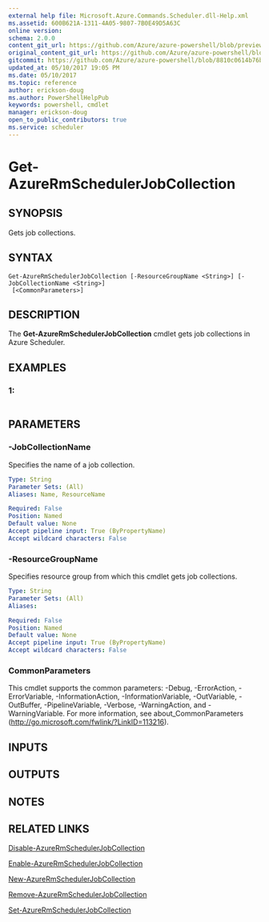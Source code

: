 ```yaml
---
external help file: Microsoft.Azure.Commands.Scheduler.dll-Help.xml
ms.assetid: 600B621A-1311-4A05-9807-7B0E49D5A63C
online version:
schema: 2.0.0
content_git_url: https://github.com/Azure/azure-powershell/blob/preview/src/ResourceManager/Scheduler/Commands.Scheduler/help/Get-AzureRmSchedulerJobCollection.md
original_content_git_url: https://github.com/Azure/azure-powershell/blob/preview/src/ResourceManager/Scheduler/Commands.Scheduler/help/Get-AzureRmSchedulerJobCollection.md
gitcommit: https://github.com/Azure/azure-powershell/blob/8810c0614b76be8d014616888a4ae7733a452af9
updated_at: 05/10/2017 19:05 PM
ms.date: 05/10/2017
ms.topic: reference
author: erickson-doug
ms.author: PowerShellHelpPub
keywords: powershell, cmdlet
manager: erickson-doug
open_to_public_contributors: true
ms.service: scheduler
---
```


# Get-AzureRmSchedulerJobCollection

## SYNOPSIS
Gets job collections.

## SYNTAX

```
Get-AzureRmSchedulerJobCollection [-ResourceGroupName <String>] [-JobCollectionName <String>]
 [<CommonParameters>]
```

## DESCRIPTION
The **Get-AzureRmSchedulerJobCollection** cmdlet gets job collections in Azure Scheduler.

## EXAMPLES

### 1:
```

```

## PARAMETERS

### -JobCollectionName
Specifies the name of a job collection.

```yaml
Type: String
Parameter Sets: (All)
Aliases: Name, ResourceName

Required: False
Position: Named
Default value: None
Accept pipeline input: True (ByPropertyName)
Accept wildcard characters: False
```

### -ResourceGroupName
Specifies resource group from which this cmdlet gets job collections.

```yaml
Type: String
Parameter Sets: (All)
Aliases: 

Required: False
Position: Named
Default value: None
Accept pipeline input: True (ByPropertyName)
Accept wildcard characters: False
```

### CommonParameters
This cmdlet supports the common parameters: -Debug, -ErrorAction, -ErrorVariable, -InformationAction, -InformationVariable, -OutVariable, -OutBuffer, -PipelineVariable, -Verbose, -WarningAction, and -WarningVariable. For more information, see about_CommonParameters (http://go.microsoft.com/fwlink/?LinkID=113216).

## INPUTS

## OUTPUTS

## NOTES

## RELATED LINKS

[Disable-AzureRmSchedulerJobCollection](./Disable-AzureRmSchedulerJobCollection.md)

[Enable-AzureRmSchedulerJobCollection](./Enable-AzureRmSchedulerJobCollection.md)

[New-AzureRmSchedulerJobCollection](./New-AzureRmSchedulerJobCollection.md)

[Remove-AzureRmSchedulerJobCollection](./Remove-AzureRmSchedulerJobCollection.md)

[Set-AzureRmSchedulerJobCollection](./Set-AzureRmSchedulerJobCollection.md)


